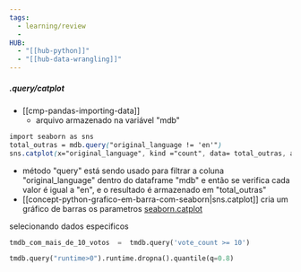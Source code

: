```yaml
---
tags:
  - learning/review
  - 
HUB:
  - "[[hub-python]]"
  - "[[hub-data-wrangling]]"
---
```



##### .query/catplot

- [[cmp-pandas-importing-data]]
	- arquivo armazenado na variável "mdb"

```css
import seaborn as sns
total_outras = mdb.query("original_language != 'en'")
sns.catplot(x="original_language", kind ="count", data= total_outras, aspect = 2, order= total_linguas.index, palette = "GnBu_d")
```
- método "query" está sendo usado para filtrar a coluna "original_language" dentro do dataframe "mdb" e então se verifica cada valor é igual a "en", e o resultado é armazenado em "total_outras"
- [[concept-python-grafico-em-barra-com-seaborn|sns.catplot]] cria um gráfico de barras os parametros [seaborn.catplot](https://seaborn.pydata.org/generated/seaborn.catplot.html)


selecionando dados especificos 

```python
tmdb_com_mais_de_10_votos  =  tmdb.query('vote_count >= 10')
```

```python
tmdb.query("runtime>0").runtime.dropna().quantile(q=0.8)
```
